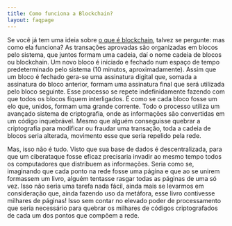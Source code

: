 ```yaml
---
title: Como funciona a Blockchain?
layout: faqpage
---
```

Se você já tem uma ideia sobre [o que é blockchain](o-que-e-blockchain.html), talvez se pergunte: mas como ela funciona? As transações aprovadas são organizadas em blocos pelo sistema, que juntos formam uma cadeia, daí o nome cadeia de blocos ou blockchain. Um novo bloco é iniciado e fechado num espaço de tempo predeterminado pelo sistema (10 minutos, aproximadamente). Assim que um bloco é fechado gera-se uma assinatura digital que, somada a assinatura do bloco anterior, formam uma assinatura final que será utilizada pelo bloco seguinte. Esse processo se repete indefinidamente fazendo com que todos os blocos fiquem interligados. É como se cada bloco fosse um elo que, unidos, formam uma grande corrente. Todo o processo utiliza um avançado sistema de criptografia, onde as informações são convertidas em um código inquebrável. Mesmo que alguém conseguisse quebrar a criptografia para modificar ou fraudar uma transação, toda a cadeia de blocos seria alterada, movimento esse que seria repelido pela rede.

Mas, isso não é tudo. Visto que sua base de dados é descentralizada, para que um ciberataque fosse eficaz precisaria invadir ao mesmo tempo todos os computadores que distribuem as informações. Seria como se, imaginando que cada ponto na rede fosse uma página e que ao se unirem formassem um livro, alguém tentasse rasgar todas as páginas de uma só vez. Isso não seria uma tarefa nada fácil, ainda mais se levarmos em consideração que, ainda fazendo uso da metáfora, esse livro contivesse milhares de páginas! Isso sem contar no elevado poder de processamento que seria necessário para quebrar os milhares de códigos criptografados de cada um dos pontos que compõem a rede.
